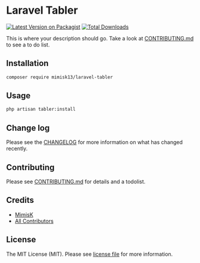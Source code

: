 # Laravel Tabler

[![Latest Version on Packagist][ico-version]][link-packagist]
[![Total Downloads][ico-downloads]][link-downloads]

This is where your description should go. Take a look at [CONTRIBUTING.md](contributing.md) to see a to do list.

## Installation

``` bash
composer require mimisk13/laravel-tabler
```

## Usage

```bash
php artisan tabler:install
```

## Change log

Please see the [CHANGELOG](CHANGELOG.md) for more information on what has changed recently.

## Contributing

Please see [CONTRIBUTING.md](CONTRIBUTING.md) for details and a todolist.

## Credits

- [MimisK][link-author]
- [All Contributors][link-contributors]

## License
The MIT License (MIT). Please see [license file](LICENSE.md) for more information.

[ico-version]: https://img.shields.io/packagist/v/mimisk13/laravel-tabler.svg?style=flat-square
[ico-downloads]: https://img.shields.io/packagist/dt/mimisk13/laravel-tabler.svg?style=flat-square
[ico-travis]: https://img.shields.io/travis/mimisk13/laravel-tabler/master.svg?style=flat-square
[ico-styleci]: https://styleci.io/repos/12345678/shield

[link-packagist]: https://packagist.org/packages/mimisk13/laravel-tabler
[link-downloads]: https://packagist.org/packages/mimisk13/laravel-tabler
[link-travis]: https://travis-ci.org/mimisk13/laravel-tabler
[link-styleci]: https://styleci.io/repos/12345678
[link-author]: https://github.com/mimisk13
[link-contributors]: ../../contributors
